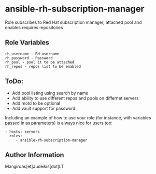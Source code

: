 ansible-rh-subscription-manager
=========

Role subscribes to Red Hat subscription manager, attached pool and enables requires repositories

Role Variables
--------------

```
rh_username - RH username
rh_password - Password
rh_pool - pool it to be attached
rh_repos - repos list to be enabled
```

ToDo:
-----

  * Add pool listing using search by name
  * Add ability to use different repos and pools on differnet servers
  * Add motd to be optional
  * Add vault support for password

Including an example of how to use your role (for instance, with variables passed in as parameters) is always nice for users too:

    - hosts: servers
      roles:
         - ansible-rh-subscription-manager


Author Information
------------------

Mangirdas[et]Judeikis[dot]LT